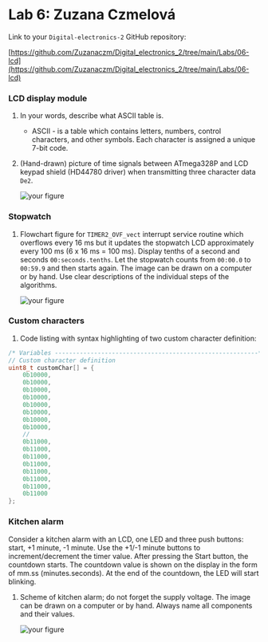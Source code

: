 # Lab 6: Zuzana Czmelová

Link to your `Digital-electronics-2` GitHub repository:

[https://github.com/Zuzanaczm/Digital_electronics_2/tree/main/Labs/06-lcd](https://github.com/Zuzanaczm/Digital_electronics_2/tree/main/Labs/06-lcd)


### LCD display module

1. In your words, describe what ASCII table is.
   * ASCII - is a table which contains letters, numbers, control characters, and other symbols. Each character is assigned a unique 7-bit code. 
  
2. (Hand-drawn) picture of time signals between ATmega328P and LCD keypad shield (HD44780 driver) when transmitting three character data `De2`.

   ![your figure]()


### Stopwatch

1. Flowchart figure for `TIMER2_OVF_vect` interrupt service routine which overflows every 16&nbsp;ms but it updates the stopwatch LCD approximately every 100&nbsp;ms (6 x 16&nbsp;ms = 100&nbsp;ms). Display tenths of a second and seconds `00:seconds.tenths`. Let the stopwatch counts from `00:00.0` to `00:59.9` and then starts again. The image can be drawn on a computer or by hand. Use clear descriptions of the individual steps of the algorithms.

   ![your figure]()


### Custom characters

1. Code listing with syntax highlighting of two custom character definition:


```c
/* Variables ---------------------------------------------------------*/
// Custom character definition
uint8_t customChar[] = {
    0b10000,
    0b10000,
    0b10000,
    0b10000,
    0b10000,
    0b10000,
    0b10000,
    0b10000,
    //
    0b11000,
    0b11000,
    0b11000,
    0b11000,
    0b11000,
    0b11000,
    0b11000,
    0b11000
};
```


### Kitchen alarm

Consider a kitchen alarm with an LCD, one LED and three push buttons: start, +1 minute, -1 minute. Use the +1/-1 minute buttons to increment/decrement the timer value. After pressing the Start button, the countdown starts. The countdown value is shown on the display in the form of mm.ss (minutes.seconds). At the end of the countdown, the LED will start blinking.

1. Scheme of kitchen alarm; do not forget the supply voltage. The image can be drawn on a computer or by hand. Always name all components and their values.

   ![your figure]()
